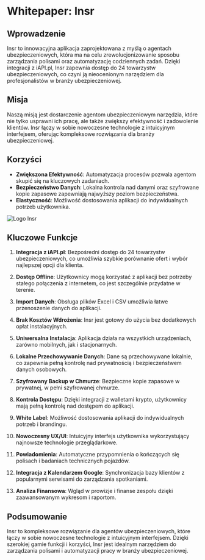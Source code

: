 # Whitepaper: Insr

## Wprowadzenie

Insr to innowacyjna aplikacja zaprojektowana z myślą o agentach ubezpieczeniowych, która ma na celu zrewolucjonizowanie sposobu zarządzania polisami oraz automatyzację codziennych zadań. Dzięki integracji z iAPI.pl, Insr zapewnia dostęp do 24 towarzystw ubezpieczeniowych, co czyni ją nieocenionym narzędziem dla profesjonalistów w branży ubezpieczeniowej.

## Misja

Naszą misją jest dostarczenie agentom ubezpieczeniowym narzędzia, które nie tylko usprawni ich pracę, ale także zwiększy efektywność i zadowolenie klientów. Insr łączy w sobie nowoczesne technologie z intuicyjnym interfejsem, oferując kompleksowe rozwiązania dla branży ubezpieczeniowej.

## Korzyści

- **Zwiększona Efektywność**: Automatyzacja procesów pozwala agentom skupić się na kluczowych zadaniach.
- **Bezpieczeństwo Danych**: Lokalna kontrola nad danymi oraz szyfrowane kopie zapasowe zapewniają najwyższy poziom bezpieczeństwa.
- **Elastyczność**: Możliwość dostosowania aplikacji do indywidualnych potrzeb użytkownika.

![Logo Insr]("/public/app-screenshot-1.png.png")


## Kluczowe Funkcje

1. **Integracja z iAPI.pl**: Bezpośredni dostęp do 24 towarzystw ubezpieczeniowych, co umożliwia szybkie porównanie ofert i wybór najlepszej opcji dla klienta.

2. **Dostęp Offline**: Użytkownicy mogą korzystać z aplikacji bez potrzeby stałego połączenia z internetem, co jest szczególnie przydatne w terenie.

3. **Import Danych**: Obsługa plików Excel i CSV umożliwia łatwe przenoszenie danych do aplikacji.

4. **Brak Kosztów Wdrożenia**: Insr jest gotowy do użycia bez dodatkowych opłat instalacyjnych.

5. **Uniwersalna Instalacja**: Aplikacja działa na wszystkich urządzeniach, zarówno mobilnych, jak i stacjonarnych.

6. **Lokalne Przechowywanie Danych**: Dane są przechowywane lokalnie, co zapewnia pełną kontrolę nad prywatnością i bezpieczeństwem danych osobowych.

7. **Szyfrowany Backup w Chmurze**: Bezpieczne kopie zapasowe w prywatnej, w pełni szyfrowanej chmurze.

8. **Kontrola Dostępu**: Dzięki integracji z walletami krypto, użytkownicy mają pełną kontrolę nad dostępem do aplikacji.

9. **White Label**: Możliwość dostosowania aplikacji do indywidualnych potrzeb i brandingu.

10. **Nowoczesny UX/UI**: Intuicyjny interfejs użytkownika wykorzystujący najnowsze technologie przeglądarkowe.

11. **Powiadomienia**: Automatyczne przypomnienia o kończących się polisach i badaniach technicznych pojazdów.

12. **Integracja z Kalendarzem Google**: Synchronizacja bazy klientów z popularnymi serwisami do zarządzania spotkaniami.

13. **Analiza Finansowa**: Wgląd w prowizje i finanse zespołu dzięki zaawansowanym wykresom i raportom.

## Podsumowanie

Insr to kompleksowe rozwiązanie dla agentów ubezpieczeniowych, które łączy w sobie nowoczesne technologie z intuicyjnym interfejsem. Dzięki szerokiej gamie funkcji i korzyści, Insr jest idealnym narzędziem do zarządzania polisami i automatyzacji pracy w branży ubezpieczeniowej.
